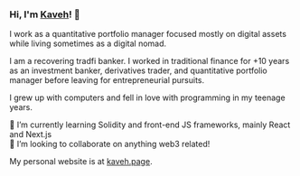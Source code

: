### Hi, I'm [Kaveh](https://en.wikipedia.org/wiki/Kaveh_the_Blacksmith)! 👋

I work as a quantitative portfolio manager focused mostly on digital assets while living sometimes as a digital nomad.

I am a recovering tradfi banker. I worked in traditional finance for +10 years as an investment banker, derivatives trader, and quantitative portfolio manager before leaving for entrepreneurial pursuits.

I grew up with computers and fell in love with programming in my teenage years.

🌱 I’m currently learning Solidity and front-end JS frameworks, mainly React and Next.js\
👯 I’m looking to collaborate on anything web3 related!

My personal website is at [kaveh.page](https://kaveh.page).


